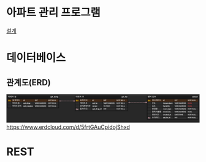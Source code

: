 # 아파트 관리 프로그램
[설계](https://www.notion.so/aptmanagement-5d3d046a56444e078a310d1962c5a03c)

# 데이터베이스
## 관계도(ERD)
![erd](./images/erd.PNG)
<https://www.erdcloud.com/d/5frtGAuCpidojShxd>

# REST